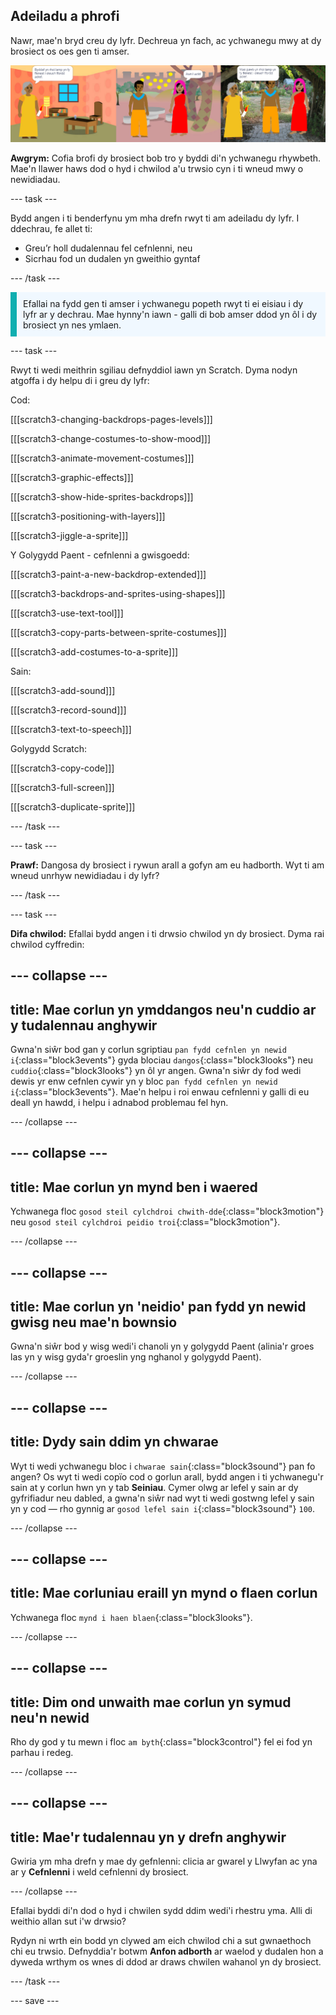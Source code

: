 ## Adeiladu a phrofi

Nawr, mae'n bryd creu dy lyfr. Dechreua yn fach, ac ychwanegu mwy at dy brosiect os oes gen ti amser.

![Sawl tudalen o brosiect llyfr.](images/pages-rama.png)

**Awgrym:** Cofia brofi dy brosiect bob tro y byddi di'n ychwanegu rhywbeth. Mae'n llawer haws dod o hyd i chwilod a'u trwsio cyn i ti wneud mwy o newidiadau.

--- task ---

Bydd angen i ti benderfynu ym mha drefn rwyt ti am adeiladu dy lyfr. I ddechrau, fe allet ti:
- Greu’r holl dudalennau fel cefnlenni, neu
- Sicrhau fod un dudalen yn gweithio gyntaf

--- /task ---

<p style="border-left: solid; border-width:10px; border-color: #0faeb0; background-color: aliceblue; padding: 10px;">
Efallai na fydd gen ti amser i ychwanegu popeth rwyt ti ei eisiau i dy lyfr ar y dechrau. Mae hynny'n iawn - galli di bob amser ddod yn ôl i dy brosiect yn nes ymlaen. 
</p>

--- task ---

Rwyt ti wedi meithrin sgiliau defnyddiol iawn yn Scratch. Dyma nodyn atgoffa i dy helpu di i greu dy lyfr:

Cod:

[[[scratch3-changing-backdrops-pages-levels]]]

[[[scratch3-change-costumes-to-show-mood]]]

[[[scratch3-animate-movement-costumes]]]

[[[scratch3-graphic-effects]]]

[[[scratch3-show-hide-sprites-backdrops]]]

[[[scratch3-positioning-with-layers]]]

[[[scratch3-jiggle-a-sprite]]]

Y Golygydd Paent - cefnlenni a gwisgoedd:

[[[scratch3-paint-a-new-backdrop-extended]]]

[[[scratch3-backdrops-and-sprites-using-shapes]]]

[[[scratch3-use-text-tool]]]

[[[scratch3-copy-parts-between-sprite-costumes]]]

[[[scratch3-add-costumes-to-a-sprite]]]

Sain:

[[[scratch3-add-sound]]]

[[[scratch3-record-sound]]]

[[[scratch3-text-to-speech]]]

Golygydd Scratch:

[[[scratch3-copy-code]]]

[[[scratch3-full-screen]]]

[[[scratch3-duplicate-sprite]]]


--- /task ---

--- task ---

**Prawf:** Dangosa dy brosiect i rywun arall a gofyn am eu hadborth. Wyt ti am wneud unrhyw newidiadau i dy lyfr?

--- /task ---

--- task ---

**Difa chwilod:** Efallai bydd angen i ti drwsio chwilod yn dy brosiect. Dyma rai chwilod cyffredin:

--- collapse ---
---
title: Mae corlun yn ymddangos neu'n cuddio ar y tudalennau anghywir
---

Gwna'n siŵr bod gan y corlun sgriptiau `pan fydd cefnlen yn newid i`{:class="block3events"} gyda blociau `dangos`{:class="block3looks"} neu `cuddio`{:class="block3looks"} yn ôl yr angen. Gwna'n siŵr dy fod wedi dewis yr enw cefnlen cywir yn y bloc `pan fydd cefnlen yn newid i`{:class="block3events"}. Mae'n helpu i roi enwau cefnlenni y galli di eu deall yn hawdd, i helpu i adnabod problemau fel hyn.

--- /collapse ---

--- collapse ---
---
title: Mae corlun yn mynd ben i waered
---

Ychwanega floc `gosod steil cylchdroi chwith-dde`{:class="block3motion"} neu `gosod steil cylchdroi peidio troi`{:class="block3motion"}.

--- /collapse ---

--- collapse ---
---
title: Mae corlun yn 'neidio' pan fydd yn newid gwisg neu mae'n bownsio
---

Gwna'n siŵr bod y wisg wedi'i chanoli yn y golygydd Paent (alinia'r groes las yn y wisg gyda'r groeslin yng nghanol y golygydd Paent).

--- /collapse ---

--- collapse ---
---
title: Dydy sain ddim yn chwarae
---

Wyt ti wedi ychwanegu bloc i `chwarae sain`{:class="block3sound"} pan fo angen? Os wyt ti wedi copïo cod o gorlun arall, bydd angen i ti ychwanegu'r sain at y corlun hwn yn y tab **Seiniau**. Cymer olwg ar lefel y sain ar dy gyfrifiadur neu dabled, a gwna'n siŵr nad wyt ti wedi gostwng lefel y sain yn y cod — rho gynnig ar `gosod lefel sain i`{:class="block3sound"} `100`.

--- /collapse ---

--- collapse ---
---
title: Mae corluniau eraill yn mynd o flaen corlun
---

Ychwanega floc `mynd i haen blaen`{:class="block3looks"}.

--- /collapse ---

--- collapse ---
---
title: Dim ond unwaith mae corlun yn symud neu'n newid
---

Rho dy god y tu mewn i floc `am byth`{:class="block3control"} fel ei fod yn parhau i redeg.

--- /collapse ---

--- collapse ---
---
title: Mae'r tudalennau yn y drefn anghywir
---

Gwiria ym mha drefn y mae dy gefnlenni: clicia ar gwarel y Llwyfan ac yna ar y **Cefnlenni** i weld cefnlenni dy brosiect.

--- /collapse ---

Efallai byddi di'n dod o hyd i chwilen sydd ddim wedi'i rhestru yma. Alli di weithio allan sut i'w drwsio?

Rydyn ni wrth ein bodd yn clywed am eich chwilod chi a sut gwnaethoch chi eu trwsio. Defnyddia'r botwm **Anfon adborth** ar waelod y dudalen hon a dyweda wrthym os wnes di ddod ar draws chwilen wahanol yn dy brosiect.

--- /task ---


--- save ---
